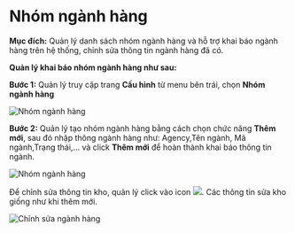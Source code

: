 # Nhóm ngành hàng

**Mục đích:** Quản lý danh sách nhóm ngành hàng và hỗ trợ khai báo ngành hàng trên hệ thống, chỉnh sửa thông tin ngành hàng đã có.

**Quản lý khai báo nhóm ngành hàng như sau:**

**Bước 1:** Quản lý truy cập trang **Cấu hình** từ menu bên trái, chọn **Nhóm ngành hàng**

![Nh&#xF3;m ng&#xE0;nh h&#xE0;ng](https://user-images.githubusercontent.com/75475064/105445166-d2bca300-5ca1-11eb-9d2d-8bda9b711e53.png)

**Bước 2:** Quản lý tạo nhóm ngành hàng bằng cách chọn chức năng **Thêm mới**, sau đó nhập thông ngành hàng như: Agency,Tên ngành, Mã ngành,Trạng thái,... và click **Thêm mới** để hoàn thành khai báo thông tin ngành.

![Nh&#xF3;m ng&#xE0;nh h&#xE0;ng](https://user-images.githubusercontent.com/75475064/105445416-78701200-5ca2-11eb-93fc-c508f3b7f3cf.png)

Để chỉnh sửa thông tin kho, quản lý click vào icon ![](https://user-images.githubusercontent.com/75475064/105445460-93428680-5ca2-11eb-9fb5-43a0cca7966d.png). Các thông tin sửa kho giống như khi thêm mới.

![Ch&#x1EC9;nh s&#x1EED;a ng&#xE0;nh h&#xE0;ng](https://user-images.githubusercontent.com/75475064/105445505-b4a37280-5ca2-11eb-9c48-45ad8b587486.png)


